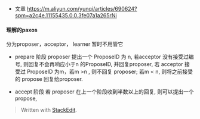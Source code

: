 * 文章
https://m.aliyun.com/yunqi/articles/690624?spm=a2c4e.11155435.0.0.3fe07a1a265rNi

#### 理解的paxos
分为proposer，acceptor， learner 暂时不用管它

* prepare 阶段
proposer 提出一个 ProposeID 为 n, 若acceptor 没有接受过编号, 则回复不会再响应小于n 的ProposeID, 并回复proposer, 若 acceptor 接受过 ProposeID 为m，若m >n , 则不回复 proposer; 若m < n, 则将之前接受的 propose 回复给proposer.

* accept 阶段
若 proposer 在上一个阶段收到半数以上的回复, 则可以提出一个propose, 

> Written with [StackEdit](https://stackedit.io/).
<!--stackedit_data:
eyJoaXN0b3J5IjpbMjYwOTQxNzcsLTE4ODM1NzM1NTksLTIxMT
YxMjE0MzcsLTc1ODc5NDc5Nyw3MzA5OTgxMTZdfQ==
-->
